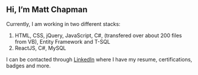 ## Hi, I’m Matt Chapman
Currently, I am working in two different stacks:
1. HTML, CSS, jQuery, JavaScript, C#, (transfered over about 200 files from VB), Entity Framework and T-SQL
2. ReactJS, C#, MySQL

I can be contacted through [LinkedIn](https://www.linkedin.com/in/matt-chap/) where I have my resume, certifications, badges and more.
